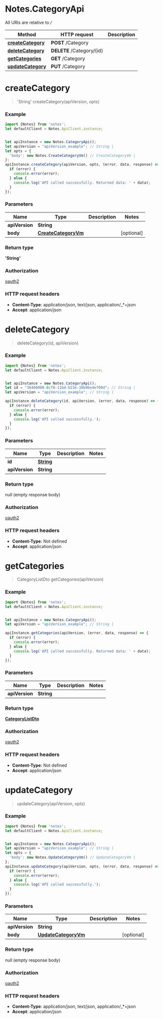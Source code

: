 # Notes.CategoryApi

All URIs are relative to */*

Method | HTTP request | Description
------------- | ------------- | -------------
[**createCategory**](CategoryApi.md#createCategory) | **POST** /Category | 
[**deleteCategory**](CategoryApi.md#deleteCategory) | **DELETE** /Category/{id} | 
[**getCategories**](CategoryApi.md#getCategories) | **GET** /Category | 
[**updateCategory**](CategoryApi.md#updateCategory) | **PUT** /Category | 

<a name="createCategory"></a>
# **createCategory**
> &#x27;String&#x27; createCategory(apiVersion, opts)



### Example
```javascript
import {Notes} from 'notes';
let defaultClient = Notes.ApiClient.instance;


let apiInstance = new Notes.CategoryApi();
let apiVersion = "apiVersion_example"; // String | 
let opts = { 
  'body': new Notes.CreateCategoryVm() // CreateCategoryVm | 
};
apiInstance.createCategory(apiVersion, opts, (error, data, response) => {
  if (error) {
    console.error(error);
  } else {
    console.log('API called successfully. Returned data: ' + data);
  }
});
```

### Parameters

Name | Type | Description  | Notes
------------- | ------------- | ------------- | -------------
 **apiVersion** | **String**|  | 
 **body** | [**CreateCategoryVm**](CreateCategoryVm.md)|  | [optional] 

### Return type

**&#x27;String&#x27;**

### Authorization

[oauth2](../README.md#oauth2)

### HTTP request headers

 - **Content-Type**: application/json, text/json, application/_*+json
 - **Accept**: application/json

<a name="deleteCategory"></a>
# **deleteCategory**
> deleteCategory(id, apiVersion)



### Example
```javascript
import {Notes} from 'notes';
let defaultClient = Notes.ApiClient.instance;


let apiInstance = new Notes.CategoryApi();
let id = "38400000-8cf0-11bd-b23e-10b96e4ef00d"; // String | 
let apiVersion = "apiVersion_example"; // String | 

apiInstance.deleteCategory(id, apiVersion, (error, data, response) => {
  if (error) {
    console.error(error);
  } else {
    console.log('API called successfully.');
  }
});
```

### Parameters

Name | Type | Description  | Notes
------------- | ------------- | ------------- | -------------
 **id** | [**String**](.md)|  | 
 **apiVersion** | **String**|  | 

### Return type

null (empty response body)

### Authorization

[oauth2](../README.md#oauth2)

### HTTP request headers

 - **Content-Type**: Not defined
 - **Accept**: application/json

<a name="getCategories"></a>
# **getCategories**
> CategoryListDto getCategories(apiVersion)



### Example
```javascript
import {Notes} from 'notes';
let defaultClient = Notes.ApiClient.instance;


let apiInstance = new Notes.CategoryApi();
let apiVersion = "apiVersion_example"; // String | 

apiInstance.getCategories(apiVersion, (error, data, response) => {
  if (error) {
    console.error(error);
  } else {
    console.log('API called successfully. Returned data: ' + data);
  }
});
```

### Parameters

Name | Type | Description  | Notes
------------- | ------------- | ------------- | -------------
 **apiVersion** | **String**|  | 

### Return type

[**CategoryListDto**](CategoryListDto.md)

### Authorization

[oauth2](../README.md#oauth2)

### HTTP request headers

 - **Content-Type**: Not defined
 - **Accept**: application/json

<a name="updateCategory"></a>
# **updateCategory**
> updateCategory(apiVersion, opts)



### Example
```javascript
import {Notes} from 'notes';
let defaultClient = Notes.ApiClient.instance;


let apiInstance = new Notes.CategoryApi();
let apiVersion = "apiVersion_example"; // String | 
let opts = { 
  'body': new Notes.UpdateCategoryVm() // UpdateCategoryVm | 
};
apiInstance.updateCategory(apiVersion, opts, (error, data, response) => {
  if (error) {
    console.error(error);
  } else {
    console.log('API called successfully.');
  }
});
```

### Parameters

Name | Type | Description  | Notes
------------- | ------------- | ------------- | -------------
 **apiVersion** | **String**|  | 
 **body** | [**UpdateCategoryVm**](UpdateCategoryVm.md)|  | [optional] 

### Return type

null (empty response body)

### Authorization

[oauth2](../README.md#oauth2)

### HTTP request headers

 - **Content-Type**: application/json, text/json, application/_*+json
 - **Accept**: application/json

